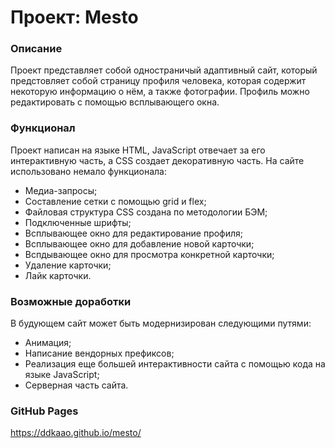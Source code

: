 # Проект: Mesto

### Описание
Проект представляет собой одностраничый адаптивный сайт, который предстовляет собой страницу профиля человека, которая содержит некоторую информацию о нём, а также фотографии. Профиль можно редактировать с помощью всплывающего окна. 

### Функционал 
Проект написан на языке HTML, JavaScript отвечает за его интерактивную часть, а CSS создает декоративную часть. На сайте использовано немало функционала:
* Медиа-запросы;
* Составление сетки с помощью grid и flex;
* Файловая структура CSS создана по методологии БЭМ;
* Подключенные шрифты;
* Всплывающее окно для редактирование профиля;
* Всплывающее окно для добавление новой карточки;
* Вспдывающее окно для просмотра конкретной карточки;
* Удаление карточки;
* Лайк карточки.

### Возможные доработки
В будующем сайт может быть модернизирован следующими путями:
* Анимация;
* Написание вендорных префиксов;
* Реализация еще большей интерактивности сайта с помощью кода на языке JavaScript;
* Серверная часть сайта.

### GitHub Pages
https://ddkaao.github.io/mesto/
